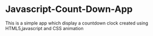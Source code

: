 # Javascript-Count-Down-App
This is  a  simple app which display a countdown clock created using HTML5,javascript and CSS animation

